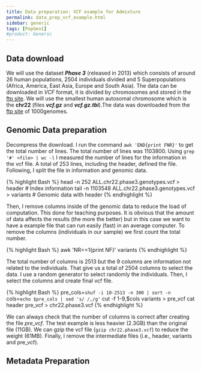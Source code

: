 ```yaml
---
title: Data preparation: VCF example for Admixture
permalink: data_prep_vcf_example.html
sidebar: generic
tags: [PopGen1]
#product: Generic
---
```


## Data download

We will use the dataset ***Phase 3*** (released in 2013) which consists of around 26 human populations, 2504 individuals divided and 5 Superpopulations (Africa, America, East Asia, Europe and South Asia). The data can be downloaded in _VCF_ format, it is divided by chromosomes and stored in the [ftp site](ftp://ftp.1000genomes.ebi.ac.uk/vol1/ftp/release/20130502/). We will use the smallest human autosomal chromosome which is the **chr22** (files **_vcf.gz_** and **_vcf.gz.tbi_**).The data was downloaded from the [ftp site](ftp://ftp.1000genomes.ebi.ac.uk/vol1/ftp/release/20130502/) of 1000genomes.

## Genomic Data preparation

Decompress the download. I run the command `awk 'END{print FNR}'` to get the total number of lines. The total number of lines was 1103800. Using `grep '#' <file> | wc -l` I measured the number of lines for the information in the vcf file. A total of 253 lines, including the header, defined the file. Following, I split the file in information and genomic data.

{% highlight Bash %}
head -n 252 ALL.chr22.phase3.genotypes.vcf > header         # Index information
tail -n 1103548 ALL.chr22.phase3.genotypes.vcf > variants   # Genomic data with header
{% endhighlight %}

Then, I remove columns inside of the genomic data to reduce the load of computation. This done for teaching purposes. It is obvious that the amount of data affects the results (the more the better) but in this case we want to have a example file that can run easily (fast) in an average computer. To remove the columns (individuals in our sample) we first count the total number.

{% highlight Bash %}
awk 'NR==1{print NF}' variants
{% endhighlight %}

The total number of columns is 2513 but the 9 columns are information not related to the individuals. That give us a total of 2504 columns to select the data. I use a random generator to select randomly the individuals. Then, I select the columns and create final vcf file.

{% highlight Bash %}
pre_cols=`shuf -i 10-2513 -n 300 | sort -n`
cols=`echo $pre_cols | sed 's/ /,/g'`
cut -f 1-9,$cols variants > pre_vcf
cat header pre_vcf > chr22.phase3.vcf
{% endhighlight %}

We can always check that the number of columns is correct after creating the file _pre_vcf_. The test example is less heavier (2.3GB) than the original file (11GB). We can gzip the vcf file (`gzip chr22.phase3.vcf`) to reduce the weight (61MB). Finally, I remove the intermediate files (i.e., header, variants and pre_vcf).

## Metadata Preparation
